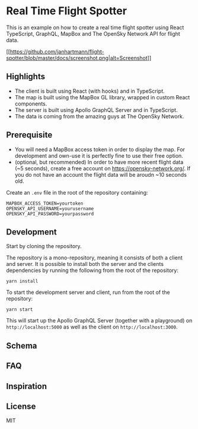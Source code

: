 # Real Time Flight Spotter

This is an example on how to create a real time flight spotter using React TypeScript, GraphQL, MapBox and The OpenSky Network API for flight data.

[[https://github.com/janhartmann/flight-spotter/blob/master/docs/screenshot.png|alt=Screenshot]]

## Highlights

* The client is built using React (with hooks) and in TypeScript.
* The map is built using the MapBox GL library, wrapped in custom React components.
* The server is built using Apollo GraphQL Server and in TypeScript.
* The data is coming from the amazing guys at The OpenSky Network.

## Prerequisite

* You will need a MapBox access token in order to display the map. For development and own-use it is perfectly fine to use their free option.
* (optional, but recommended) In order to have more recent flight data (~5 seconds), create a free account on https://opensky-network.org/. If you do not have an account the flight data will be aroudn ~10 seconds old.

Create an `.env` file in the root of the repository containing:

```
MAPBOX_ACCESS_TOKEN=yourtoken
OPENSKY_API_USERNAME=yourusername
OPENSKY_API_PASSWORD=yourpassword
```

## Development

Start by cloning the repository.

The repository is a mono-repository, meaning it consists of both a client and server. It is possible to install both the server and the clients dependencies by running the following from the root of the repository:

```
yarn install
```


To start the development server and client, run from the root of the repository:

```
yarn start
```

This will start up the Apollo GraphQL Server (together with a playground) on `http://localhost:5000` as well as the client on `http://localhost:3000`.

## Schema

## FAQ


## Inspiration


## License
MIT
